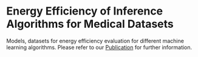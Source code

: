 # Energy Efficiency of Inference Algorithms for Medical Datasets
Models, datasets for energy efficiency evaluation for different machine learning algorithms.
Please refer to our [Publication](https://pubmed.ncbi.nlm.nih.gov/35076405/) for further information.
